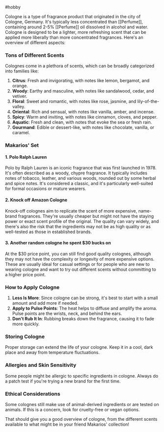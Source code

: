 #hobby

Cologne is a type of fragrance product that originated in the city of Cologne, Germany. It's typically less concentrated than [[Perfume]], containing around 2-5% [[Perfume]] oil dissolved in alcohol and water. Cologne is designed to be a lighter, more refreshing scent that can be applied more liberally than more concentrated fragrances. Here's an overview of different aspects:

### Tons of Different Scents

Colognes come in a plethora of scents, which can be broadly categorized into families like:

1. **Citrus**: Fresh and invigorating, with notes like lemon, bergamot, and orange.
2. **Woody**: Earthy and masculine, with notes like sandalwood, cedar, and vetiver.
3. **Floral**: Sweet and romantic, with notes like rose, jasmine, and lily-of-the-valley.
4. **Oriental**: Rich and sensual, with notes like vanilla, amber, and incense.
5. **Spicy**: Warm and inviting, with notes like cinnamon, cloves, and pepper.
6. **Aquatic**: Fresh and clean, with notes that evoke the sea or fresh rain.
7. **Gourmand**: Edible or dessert-like, with notes like chocolate, vanilla, or caramel.

### Makarios' Set

#### 1. Polo Ralph Lauren

Polo by Ralph Lauren is an iconic fragrance that was first launched in 1978. It's often described as a woody, chypre fragrance. It typically includes notes of tobacco, leather, and various woods, rounded out by some herbal and spice notes. It's considered a classic, and it's particularly well-suited for formal occasions or mature wearers.

#### 2. Knock off Amazon Cologne

Knock-off colognes aim to replicate the scent of more expensive, name-brand fragrances. They're usually cheaper but might not have the staying power or exact scent profile of the original. The quality can vary widely, and there's also the risk that the ingredients may not be as high quality or as well-tested as those in established brands.

#### 3. Another random cologne he spent $30 bucks on

At the $30 price point, you can still find good quality colognes, although they may not have the complexity or longevity of more expensive options. These are usually ideal for casual settings or for people who are new to wearing cologne and want to try out different scents without committing to a higher price point.

### How to Apply Cologne

1. **Less Is More**: Since cologne can be strong, it's best to start with a small amount and add more if needed.
2. **Apply to Pulse Points**: The heat helps to diffuse and amplify the aroma. Pulse points are the wrists, neck, and behind the ears.
3. **Don't Rub It In**: Rubbing breaks down the fragrance, causing it to fade more quickly.

### Storing Cologne

Proper storage can extend the life of your cologne. Keep it in a cool, dark place and away from temperature fluctuations.

### Allergies and Skin Sensitivity

Some people might be allergic to specific ingredients in cologne. Always do a patch test if you're trying a new brand for the first time.

### Ethical Considerations

Some colognes still make use of animal-derived ingredients or are tested on animals. If this is a concern, look for cruelty-free or vegan options.

That should give you a good overview of cologne, from the different scents available to what might be in your friend Makarios' collection!